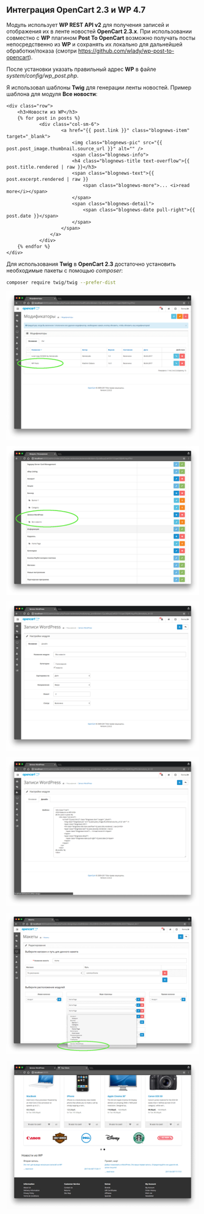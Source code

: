 ## Интеграция OpenCart 2.3 и WP 4.7

Модуль использует **WP REST API v2** для получения записей и отображения их в ленте новостей **OpenCart 2.3.x**.
При использовании совместно с **WP** плагином **Post To OpenCart** возможно получать посты непосредственно из **WP**
и сохранять их локально для дальнейшей обработки/показа (смотри https://github.com/wlady/wp-post-to-opencart).

После установки указать правильный адрес **WP** в файле _system/config/wp_post.php_.

Я использовал шаблоны **Twig** для генерации ленты новостей. Пример шаблона для модуля **Все новости**:
```
<div class="row">
    <h3>Новости из WP</h3>
    {% for post in posts %}
            <div class="col-sm-6">
                    <a href="{{ post.link }}" class="blognews-item" target="_blank">
                        <img class="blognews-pic" src="{{ post.post_image.thumbnail.source_url }}" alt="" />
                        <span class="blognews-info">
                        <h4 class="blognews-title text-overflow">{{ post.title.rendered | raw }}</h3>
                        <span class="blognews-text">{{ post.excerpt.rendered | raw }}
                            <span class="blognews-more">... <i>read more</i></span>
                        </span>
                        <span class="blognews-detail">
                            <span class="blognews-date pull-right">{{ post.date }}</span>
                        </span>
                    </span>
                </a>
            </div>
    {% endfor %}
</div>
```


Для использования **Twig** в **OpenCart 2.3** достаточно установить необходимые пакеты с помощью _composer_:

```sh
composer require twig/twig --prefer-dist
```

![screenshot-1](screenshot-1.png)

![screenshot-2](screenshot-2.png)

![screenshot-3](screenshot-3.png)

![screenshot-4](screenshot-4.png)

![screenshot-5](screenshot-5.png)

![screenshot-6](screenshot-6.png)

